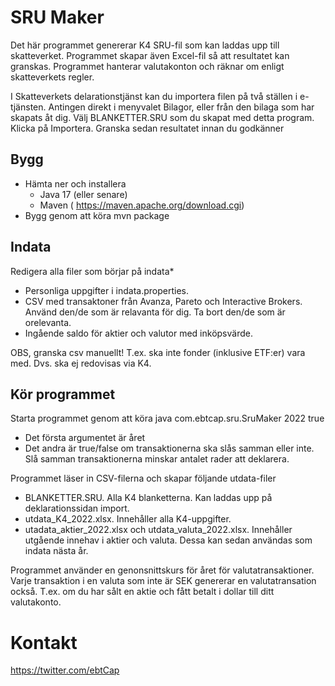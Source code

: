 # SRU Maker

Det här programmet genererar K4 SRU-fil som kan laddas upp till skatteverket. Programmet skapar även  Excel-fil så att resultatet kan granskas.
Programmet hanterar valutakonton och räknar om enligt skatteverkets regler. 

I Skatteverkets delarationstjänst kan du importera filen på två ställen i e-tjänsten. Antingen direkt i menyvalet Bilagor, eller från den bilaga som har skapats åt dig. Välj BLANKETTER.SRU som du skapat med detta program. Klicka på Importera. Granska sedan resultatet innan du godkänner

## Bygg
- Hämta ner och installera
  - Java 17 (eller senare)
  - Maven ( https://maven.apache.org/download.cgi)
- Bygg genom att köra mvn package


## Indata
Redigera alla filer som börjar på indata*
- Personliga uppgifter i indata.properties.
- CSV med transaktoner från Avanza, Pareto och Interactive Brokers. Använd den/de som är relavanta för dig. Ta bort den/de som är orelevanta.
- Ingående saldo för aktier och valutor med inköpsvärde.

OBS, granska csv manuellt! T.ex. ska inte fonder (inklusive ETF:er) vara med. Dvs. ska ej redovisas via K4.

## Kör programmet
Starta programmet genom att köra
java com.ebtcap.sru.SruMaker 2022 true
- Det första argumentet är året
- Det andra är true/false om transaktionerna ska slås samman eller inte. Slå samman transaktionerna minskar antalet rader att deklarera.

Programmet läser in CSV-filerna och skapar följande utdata-filer
- BLANKETTER.SRU. Alla K4 blanketterna. Kan laddas upp på deklarationssidan import.
- utdata_K4_2022.xlsx. Innehåller alla K4-uppgifter.
- utadata_aktier_2022.xlsx och utdata_valuta_2022.xlsx. Innehåller utgående innehav i aktier och valuta. Dessa kan sedan användas som indata nästa år.

Programmet använder en genonsnittskurs för året för valutatransaktioner. Varje transaktion i en valuta som inte är SEK genererar en valutatransation också. T.ex. om du har sålt en aktie och fått betalt i dollar till ditt valutakonto.

# Kontakt
https://twitter.com/ebtCap
